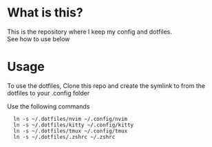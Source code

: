 # What is this?

This is the repository where I keep my config and dotfiles. <br/>
See how to use below

# Usage

To use the dotfiles, Clone this repo and create the symlink to from the
dotfiles to your .config folder <br/>

Use the following commands
```
  ln -s ~/.dotfiles/nvim ~/.config/nvim
  ln -s ~/.dotfiles/kitty ~/.config/kitty
  ln -s ~/.dotfiles/tmux ~/.config/tmux
  ln -s ~/.dotfiles/.zshrc ~/.zshrc
```
